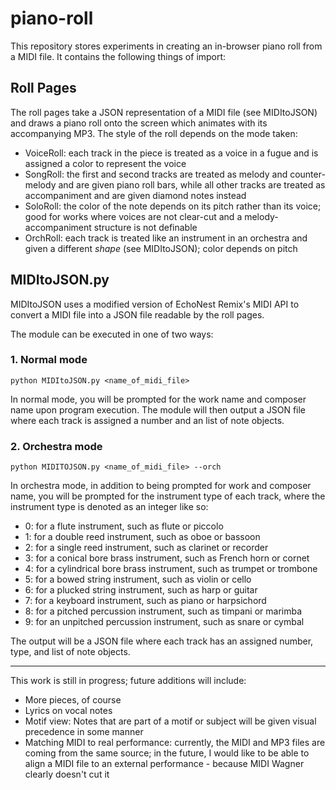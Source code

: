 # piano-roll

This repository stores experiments in creating an in-browser piano roll from a MIDI file. It contains the following things of import:

## Roll Pages

The roll pages take a JSON representation of a MIDI file (see MIDItoJSON) and draws a piano roll onto the screen which animates with its accompanying MP3. The style of the roll depends on the mode taken:

* VoiceRoll: each track in the piece is treated as a voice in a fugue and is assigned a color to represent the voice
* SongRoll: the first and second tracks are treated as melody and counter-melody and are given piano roll bars, while all other tracks are treated as accompaniment and are given diamond notes instead
* SoloRoll: the color of the note depends on its pitch rather than its voice; good for works where voices are not clear-cut and a melody-accompaniment structure is not definable
* OrchRoll: each track is treated like an instrument in an orchestra and given a different _shape_ (see MIDItoJSON); color depends on pitch

## MIDItoJSON.py
MIDItoJSON uses a modified version of EchoNest Remix's MIDI API to convert a MIDI file into a JSON file readable by the roll pages.

The module can be executed in one of two ways:

### 1. Normal mode

```
python MIDItoJSON.py <name_of_midi_file>
```

In normal mode, you will be prompted for the work name and composer name upon program execution. The module will then output a JSON file where each track is assigned a number and an list of note objects.

### 2. Orchestra mode

```
python MIDITOJSON.py <name_of_midi_file> --orch
```

In orchestra mode, in addition to being prompted for work and composer name, you will be prompted for the instrument type of each track, where the instrument type is denoted as an integer like so:

* 0: for a flute instrument, such as flute or piccolo
* 1: for a double reed instrument, such as oboe or bassoon
* 2: for a single reed instrument, such as clarinet or recorder
* 3: for a conical bore brass instrument, such as French horn or cornet
* 4: for a cylindrical bore brass instrument, such as trumpet or trombone
* 5: for a bowed string instrument, such as violin or cello
* 6: for a plucked string instrument, such as harp or guitar
* 7: for a keyboard instrument, such as piano or harpsichord
* 8: for a pitched percussion instrument, such as timpani or marimba
* 9: for an unpitched percussion instrument, such as snare or cymbal

The output will be a JSON file where each track has an assigned number, type, and list of note objects.

---

This work is still in progress; future additions will include:

* More pieces, of course
* Lyrics on vocal notes
* Motif view: Notes that are part of a motif or subject will be given visual precedence in some manner
* Matching MIDI to real performance: currently, the MIDI and MP3 files are coming from the same source; in the future, I would like to be able to align a MIDI file to an external performance - because MIDI Wagner clearly doesn't cut it
